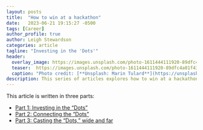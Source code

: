```yaml
---
layout: posts
title:  "How to win at a hackathon"
date:   2023-06-21 19:15:27 -0500
tags: [Career]
author_profile: true
author: Leigh Stewardson
categories: article
tagline: "Investing in the 'Dots'"
header:
  overlay_image: https://images.unsplash.com/photo-1611444111920-89dfc4a01f43
  teaser:  https://images.unsplash.com/photo-1611444111920-89dfc4a01f43
  caption: "Photo credit: [**Unsplash: Marin Tulard**](https://unsplash.com/@mtulard)"
description: This series of articles explores how to win at a hackathon even if you don't win the hackathon itself. The first post explores why you should invest in hackathons.
---
```


This article is written in three parts:
* [Part 1: Investing in the “Dots”]({{base_url}}/article/2023/06/22/how-to-win-at-a-hackathon.html)
* [Part 2: Connecting the “Dots”]({{base_url}}/article/2023/06/22/how-to-win-at-a-hackathon-2.html)
* [Part 3: Casting the “Dots,” wide and far]({{base_url}}/article/2023/06/22/how-to-win-at-a-hackathon-3.html)

